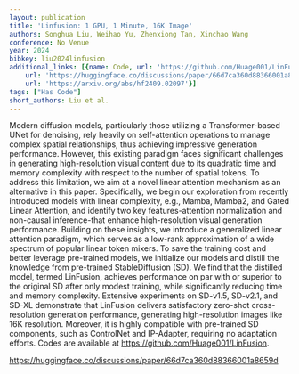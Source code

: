 ```yaml
---
layout: publication
title: 'Linfusion: 1 GPU, 1 Minute, 16K Image'
authors: Songhua Liu, Weihao Yu, Zhenxiong Tan, Xinchao Wang
conference: No Venue
year: 2024
bibkey: liu2024linfusion
additional_links: [{name: Code, url: 'https://github.com/Huage001/LinFusion'}, {name: Code,
    url: 'https://huggingface.co/discussions/paper/66d7ca360d88366001a8659d'}, {name: Paper,
    url: 'https://arxiv.org/abs/hf2409.02097'}]
tags: ["Has Code"]
short_authors: Liu et al.
---
```

Modern diffusion models, particularly those utilizing a Transformer-based UNet for denoising, rely heavily on self-attention operations to manage complex spatial relationships, thus achieving impressive generation performance. However, this existing paradigm faces significant challenges in generating high-resolution visual content due to its quadratic time and memory complexity with respect to the number of spatial tokens. To address this limitation, we aim at a novel linear attention mechanism as an alternative in this paper. Specifically, we begin our exploration from recently introduced models with linear complexity, e.g., Mamba, Mamba2, and Gated Linear Attention, and identify two key features-attention normalization and non-causal inference-that enhance high-resolution visual generation performance. Building on these insights, we introduce a generalized linear attention paradigm, which serves as a low-rank approximation of a wide spectrum of popular linear token mixers. To save the training cost and better leverage pre-trained models, we initialize our models and distill the knowledge from pre-trained StableDiffusion (SD). We find that the distilled model, termed LinFusion, achieves performance on par with or superior to the original SD after only modest training, while significantly reducing time and memory complexity. Extensive experiments on SD-v1.5, SD-v2.1, and SD-XL demonstrate that LinFusion delivers satisfactory zero-shot cross-resolution generation performance, generating high-resolution images like 16K resolution. Moreover, it is highly compatible with pre-trained SD components, such as ControlNet and IP-Adapter, requiring no adaptation efforts. Codes are available at https://github.com/Huage001/LinFusion.

https://huggingface.co/discussions/paper/66d7ca360d88366001a8659d